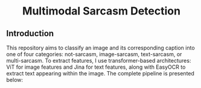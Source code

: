 <div align="center">
    <h1>Multimodal Sarcasm Detection</h1>
</div>

## **Introduction**

This repository aims to classify an image and its corresponding caption into one of four categories: not-sarcasm, image-sarcasm, text-sarcasm, or multi-sarcasm. To extract features, I use transformer-based architectures: ViT for image features and Jina for text features, along with EasyOCR to extract text appearing within the image. The complete pipeline is presented below: 

